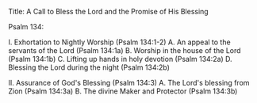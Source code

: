 Title: A Call to Bless the Lord and the Promise of His Blessing

Psalm 134:

I. Exhortation to Nightly Worship (Psalm 134:1-2)
   A. An appeal to the servants of the Lord (Psalm 134:1a)
   B. Worship in the house of the Lord (Psalm 134:1b)
   C. Lifting up hands in holy devotion (Psalm 134:2a)
   D. Blessing the Lord during the night (Psalm 134:2b)

II. Assurance of God's Blessing (Psalm 134:3)
   A. The Lord's blessing from Zion (Psalm 134:3a)
   B. The divine Maker and Protector (Psalm 134:3b)